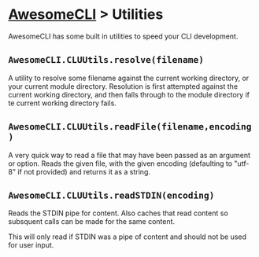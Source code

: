 # [AwesomeCLI](../README.md) > Utilities

AwesomeCLI has some built in utilities to speed your CLI development.

## `AwesomeCLI.CLUUtils.resolve(filename)`

A utility to resolve some filename against the current working directory, or your current module directory. Resolution is first attempted against the current working directory, and then falls through to the module directory if te current working directory fails.

## `AwesomeCLI.CLUUtils.readFile(filename,encoding)`

A very quick way to read a file that may have been passed as an argument or option. Reads the given file, with the given encoding (defaulting to "utf-8" if not provided) and returns it as a string.

## `AwesomeCLI.CLUUtils.readSTDIN(encoding)`

Reads the STDIN pipe for content. Also caches that read content so subsquent calls can be made for the same content.

This will only read if STDIN was a pipe of content and should not be used for user input.
